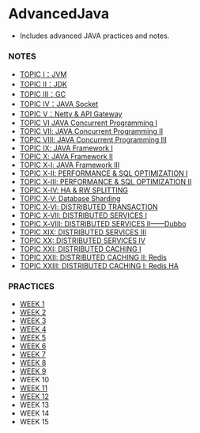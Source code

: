 # AdvancedJava
* Includes advanced JAVA practices and notes.

### NOTES
* [TOPIC Ⅰ：JVM](https://github.com/AngelaJubeJudy/AdvancedJava/blob/main/TOPIC%20%E2%85%A0%EF%BC%9AJVM.md)
* [TOPIC Ⅱ：JDK](https://github.com/AngelaJubeJudy/AdvancedJava/blob/main/TOPIC%20%E2%85%A1%EF%BC%9AJDK.md)
* [TOPIC Ⅲ：GC](https://github.com/AngelaJubeJudy/AdvancedJava/blob/main/TOPIC%20%E2%85%A2%EF%BC%9AGC.md)
* [TOPIC Ⅳ：JAVA Socket](https://github.com/AngelaJubeJudy/AdvancedJava/blob/main/TOPIC%20%E2%85%A3%EF%BC%9AJAVA%20Socket.md)
* [TOPIC Ⅴ：Netty & API Gateway](https://github.com/AngelaJubeJudy/AdvancedJava/blob/main/TOPIC%20%E2%85%A4%EF%BC%9ANetty%20%26%20API%20Gateway.md)
* [TOPIC Ⅵ JAVA Concurrent Programming Ⅰ](https://github.com/AngelaJubeJudy/AdvancedJava/blob/main/TOPIC%20%E2%85%A5%20-%20JAVA%20Concurrent%20Programming%20%E2%85%A0.md)
* [TOPIC Ⅶ: JAVA Concurrent Programming Ⅱ](https://github.com/AngelaJubeJudy/AdvancedJava/blob/main/TOPIC%20%E2%85%A6%20-%20JAVA%20Concurrent%20Programming%20%E2%85%A1.md)
* [TOPIC Ⅷ: JAVA Concurrent Programming Ⅲ](https://github.com/AngelaJubeJudy/AdvancedJava/blob/main/TOPIC%20%E2%85%A7%20-%20JAVA%20Concurrent%20Programming%20%E2%85%A2.md)
* [TOPIC Ⅸ: JAVA Framework Ⅰ](https://github.com/AngelaJubeJudy/AdvancedJava/blob/main/TOPIC%20%E2%85%A8%20-%20JAVA%20Framework%20%E2%85%A0.md)
* [TOPIC Ⅹ: JAVA Framework Ⅱ](https://github.com/AngelaJubeJudy/AdvancedJava/blob/main/TOPIC%20%E2%85%A9%20-%20JAVA%20Framework%20%E2%85%A1.md)
* [TOPIC Ⅹ-Ⅰ: JAVA Framework Ⅲ](https://github.com/AngelaJubeJudy/AdvancedJava/blob/main/TOPIC%20%E2%85%A9-%E2%85%A0%E2%80%94%E2%80%94JAVA%20Framework%20%E2%85%A2.md)
* [TOPIC Ⅹ-Ⅱ: PERFORMANCE & SQL OPTIMIZATION Ⅰ](https://github.com/AngelaJubeJudy/AdvancedJava/blob/main/TOPIC%20%E2%85%A9-%E2%85%A1%E2%80%94%E2%80%94PERFORMANCE%20%26%20SQL%20OPTIMIZATION%20%E2%85%A0.md)
* [TOPIC Ⅹ-Ⅲ: PERFORMANCE & SQL OPTIMIZATION Ⅱ](https://github.com/AngelaJubeJudy/AdvancedJava/blob/main/TOPIC%20%E2%85%A9-%E2%85%A2%E2%80%94%E2%80%94PERFORMANCE%20%26%20SQL%20OPTIMIZATION%20%E2%85%A1.md)
* [TOPIC Ⅹ-Ⅳ: HA & RW SPLITTING](https://github.com/AngelaJubeJudy/AdvancedJava/blob/main/TOPIC%20%E2%85%A9-%E2%85%A3%E2%80%94%E2%80%94HA%20%26%20RW%20SPLITTING.md)
* [TOPIC Ⅹ-Ⅴ: Database Sharding](https://github.com/AngelaJubeJudy/AdvancedJava/blob/main/TOPIC%20%E2%85%A9-%E2%85%A4%E2%80%94%E2%80%94%20Database%20Sharding.md)
* [TOPIC Ⅹ-Ⅵ: DISTRIBUTED TRANSACTION](https://github.com/AngelaJubeJudy/AdvancedJava/blob/main/TOPIC%20%E2%85%A9-%E2%85%A5%E2%80%94%E2%80%94DISTRIBUTED%20TRANSACTION.md)
* [TOPIC Ⅹ-Ⅶ: DISTRIBUTED SERVICES Ⅰ](https://github.com/AngelaJubeJudy/AdvancedJava/blob/main/TOPIC%20%E2%85%A9-%E2%85%A6%E2%80%94%E2%80%94DISTRIBUTED%20SERVICES%20%E2%85%A0.md)
* [TOPIC Ⅹ-Ⅷ: DISTRIBUTED SERVICES Ⅱ——Dubbo](https://github.com/AngelaJubeJudy/AdvancedJava/blob/main/TOPIC%20%E2%85%A9-%E2%85%A7%E2%80%94%E2%80%94DISTRIBUTED%20SERVICES%20%E2%85%A1%E2%80%94%E2%80%94Dubbo.md)
* [TOPIC XIX: DISTRIBUTED SERVICES Ⅲ](https://github.com/AngelaJubeJudy/AdvancedJava/blob/main/TOPIC%20XIX%E2%80%94%E2%80%94DISTRIBUTED%20SERVICES%20%E2%85%A2.md)
* [TOPIC XX: DISTRIBUTED SERVICES Ⅳ](https://github.com/AngelaJubeJudy/AdvancedJava/blob/main/TOPIC%20XX%E2%80%94%E2%80%94DISTRIBUTED%20SERVICES%20%E2%85%A3.md)
* [TOPIC XXI: DISTRIBUTED CACHING Ⅰ](https://github.com/AngelaJubeJudy/AdvancedJava/blob/main/TOPIC%20XXI%E2%80%94%E2%80%94DISTRIBUTED%20CACHING%20%E2%85%A0.md)
* [TOPIC XXII: DISTRIBUTED CACHING Ⅱ: Redis](https://github.com/AngelaJubeJudy/AdvancedJava/blob/main/TOPIC%20XXII%E2%80%94%E2%80%94DISTRIBUTED%20CACHING%20%E2%85%A1%20-%20Redis.md)
* [TOPIC XXIII: DISTRIBUTED CACHING Ⅰ: Redis HA]()

### PRACTICES
* [WEEK 1](https://github.com/AngelaJubeJudy/AdvancedJava/tree/main/week1)
* [WEEK 2](https://github.com/AngelaJubeJudy/AdvancedJava/tree/main/week2)
* [WEEK 3](https://github.com/AngelaJubeJudy/AdvancedJava/tree/main/week3)
* [WEEK 4](https://github.com/AngelaJubeJudy/AdvancedJava/tree/main/week4)
* [WEEK 5](https://github.com/AngelaJubeJudy/AdvancedJava/tree/main/week5)
* [WEEK 6](https://github.com/AngelaJubeJudy/AdvancedJava/tree/main/week6)
* [WEEK 7](https://github.com/AngelaJubeJudy/AdvancedJava/tree/main/week7)
* [WEEK 8](https://github.com/AngelaJubeJudy/AdvancedJava/tree/main/week8)
* [WEEK 9](https://github.com/AngelaJubeJudy/AdvancedJava/tree/main/week9)
* WEEK 10
* [WEEK 11](https://github.com/AngelaJubeJudy/AdvancedJava/tree/main/week11)
* [WEEK 12](https://github.com/AngelaJubeJudy/AdvancedJava/tree/main/week12)
* WEEK 13
* WEEK 14
* WEEK 15
